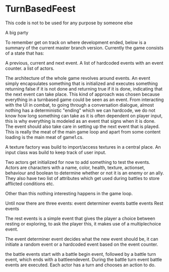 # TurnBasedFeest
This code is not to be used for any purpose by someone else

A big party

To remember get on track on where development ended, below is a summary of the current master branch version.
Currently the game consists of a state that has:

A previous, current and next event.
A list of hardcoded events with an event counter.
a list of actors.

The architecture of the whole game revolves around events. An event simply encapsulates something that is initialized and executes something returning false if it is not done and returning true if it is done, indicating that the next event can take place. This kind of approach was chosen because everything in a turnbased game could be seen as an event. From interacting with the UI in combat, to going through a conversation dialogue, almost nothing has a deterministic "ending" which we can hardcode, we do not know how long something can take as it is often dependent on player input, this is why everything is modeled as an event that signs when it is done. The event should also take care in setting up the next event that is played.
This is really the meat of the main game loop and apart from some content loading is the main meat of game1.cs.

A texture factory was build to import/access textures in a central place.
An input class was build to keep track of user input.

Two actors get initialized for now to add something to test the events. Actors are characters with a name, color, health, texture, actionset, behaviour and boolean to determine whether or not it is an enemy or an ally. They also have two list of attributes which get used during battles to store afflicted conditions etc.

Other than this nothing interesting happens in the game loop.

Until now there are three events:
event determiner events
battle events
Rest events

The rest events is a simple event that gives the player a choice between resting or exploring, to ask the player this, it makes use of a multiplechoice event.

The event determiner event decides what the new event should be, it can initiate a random event or a hardcoded event based on the event counter.

the battle events start with a battle begin event, followed by a battle turn event, which ends with a battleendevent.
During the battle turn event battle events are executed. Each actor has a turn and chooses an action to do.
